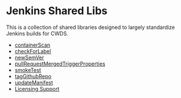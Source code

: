 # Jenkins Shared Libs

This is a collection of shared libraries designed to largely standardize
Jenkins builds for CWDS.

* [containerScan](docs/containerScan.md)
* [checkForLabel](docs/checkForLabel.md)
* [newSemVer](docs/newSemVer.md)
* [pullRequestMergedTriggerProperties](docs/pullRequestMergedTriggerProperties.md)
* [smokeTest](docs/smokeTest.md)
* [tagGithubRepo](docs/tagGithubRepo.md)
* [updateManifest](docs/updateManifest.md)
* [Licensing Support](docs/licensingSupport.md)
